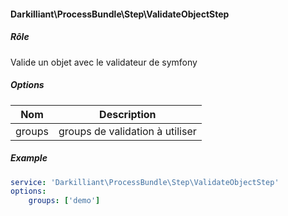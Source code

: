 #### Darkilliant\ProcessBundle\Step\ValidateObjectStep

##### Rôle 

Valide un objet avec le validateur de symfony

##### Options

| Nom             | Description                                               |
|-----------------|-----------------------------------------------------------|
| groups          | groups de validation à utiliser                           |

##### Example

```yaml
service: 'Darkilliant\ProcessBundle\Step\ValidateObjectStep'
options:
    groups: ['demo']
```